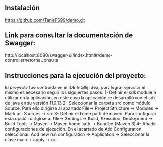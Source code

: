 ## Instalación
https://github.com/TaniaFS99/demo.git

## Link para consultar la documentación de Swagger: 
http://localhost:8080/swagger-ui/index.html#/demo-controller/retornaConsulta

## Instrucciones para la ejecución del proyecto: 
El proyecto fue contruido en el IDE Intellij Idea, para lograr ejecutar el mismo es necesario seguir los siguientes pasos:
1- Definir el sdk module a utilizar en la aplicación, en este caso la aplicación se desarrolló con el sdk de java en su versión 11.0.13
2- Seleccionar la carpeta src como módulo Source. Para ello dirigirse al apartado File-> Project Structure -> Modules -> Mark as: Sources -> src
3- Definir el home path de maven: Para configurar esta opción dirigirse a: File-> Settings -> Build, Execution, Deployment -> Build Tools -> Maven -> Maven home path -> Bundled (Maven 3)
4- Añadir configuraciones de ejecución. En el apartado de Add Configuration seleccionar: Add new run configuration -> Application -> Seleccionar la clase main -> apply -> ok
